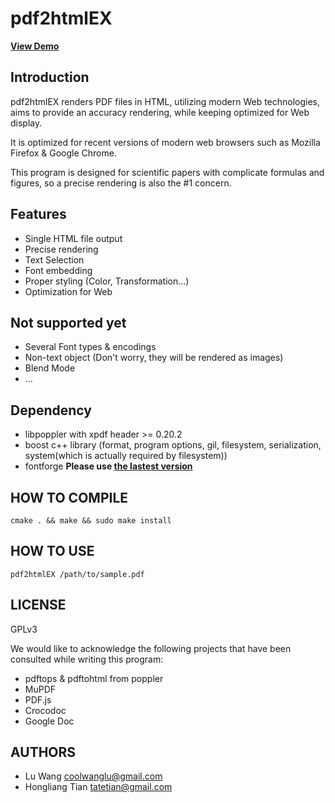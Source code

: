pdf2html**EX**
=============================


[**View Demo**](http://coolwanglu.github.com/pdf2htmlEX/demo/demo.html)

Introduction
-----------------------------
pdf2htmlEX renders PDF files in HTML, utilizing modern Web technologies, aims to provide an accuracy rendering, while keeping optimized for Web display.

It is optimized for recent versions of modern web browsers such as Mozilla Firefox & Google Chrome.

This program is designed for scientific papers with complicate formulas and figures, so a precise rendering is also the #1 concern.

Features
----------------------------
* Single HTML file output 
* Precise rendering 
* Text Selection
* Font embedding 
* Proper styling (Color, Transformation...)
* Optimization for Web 

Not supported yet
----------------------------
* Several Font types & encodings
* Non-text object (Don't worry, they will be rendered as images)
* Blend Mode
* ...

Dependency
----------------------------
* libpoppler with xpdf header >= 0.20.2
* boost c++ library (format, program options, gil, filesystem, serialization, system(which is actually required by filesystem))
* fontforge **Please use [the lastest version](https://github.com/fontforge/fontforge)**

HOW TO COMPILE
----------------------------
    cmake . && make && sudo make install

HOW TO USE
----------------------------
    pdf2htmlEX /path/to/sample.pdf

LICENSE
----------------------------
GPLv3


We would like to acknowledge the following projects that have been consulted while writing this program:
* pdftops & pdftohtml from poppler 
* MuPDF
* PDF.js
* Crocodoc
* Google Doc

AUTHORS
----------------------------
* Lu Wang <coolwanglu@gmail.com>
* Hongliang Tian <tatetian@gmail.com>

